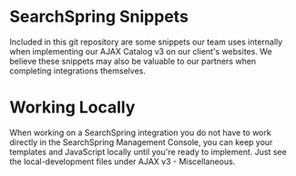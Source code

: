 # SearchSpring Snippets
Included in this git repository are some snippets our team uses internally when
implementing our AJAX Catalog v3 on our client's websites. We believe these
snippets may also be valuable to our partners when completing integrations
themselves.

# Working Locally
When working on a SearchSpring integration you do not have to work directly
in the SearchSpring Management Console, you can keep your templates and
JavaScript locally until you're ready to implement. Just see the
local-development files under AJAX v3 - Miscellaneous.
